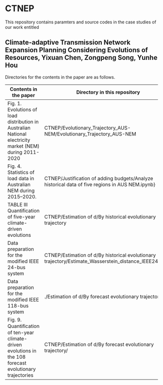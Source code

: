 # CTNEP

This repository contains paramters and source codes in the case studies of our work entitled 

## Climate-adaptive Transmission Network Expansion Planning Considering Evolutions of Resources, Yixuan Chen, Zongpeng Song, Yunhe Hou ##

Directories for the contents in the paper are as follows.

| Contents in the paper  | Directory in this repository  | 
| ------------- | ------------- |
| Fig. 1. Evolutions of load distribution in Australian National electricity market (NEM) during 2011-2020 | CTNEP/Evolutionary_Trajectory_AUS-NEM/Evolutionary_Trajectory_AUS-NEM   |
| Fig. 4. Statistics of load data in Australian NEM during 2015–2020. |  CTNEP/Justification of adding budgets/Analyze historical data of five regions in AUS NEM.ipynb} |
| TABLE III Quantification of five-year climate-driven evolutions |   CTNEP/Estimation of d/By historical evolutionary trajectory |
| Data preparation for the modified IEEE 24-bus system | CTNEP/Estimation of d/By historical evolutionary trajectory/Estimate_Wasserstein_distance_IEEE24.ipynb|
| Data preparation for  the modified IEEE 118-bus system | ./Estimation of d/By forecast evolutionary trajectory|
|Fig. 9. Quantiﬁcation of ten-year climate-driven evolutions in the 108 forecast evolutionary trajectories | CTNEP/Estimation of d/By forecast evolutionary trajectory/|


